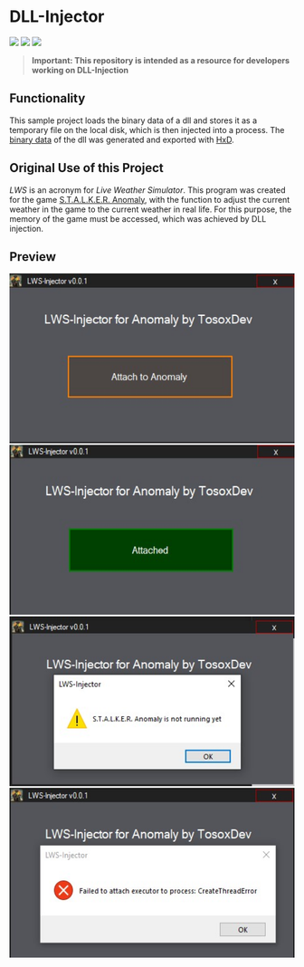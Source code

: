 # DLL-Injector

[![](https://img.shields.io/badge/Language-C%23-purple.svg?style=flat)](https://en.wikipedia.org/wiki/C_Sharp_(programming_language)) 
[![](https://img.shields.io/github/languages/code-size/TosoxDev/DLL-Injector?color=blue&label=Code%20size&style=flat)](https://github.com/TosoxDev/DLL-Injector)
[![](https://img.shields.io/tokei/lines/github/TosoxDev/DLL-Injector?color=red&label=Total%20lines&style=flat)](https://github.com/TosoxDev/DLL-Injector)

> **Important: This repository is intended as a resource for developers working on DLL-Injection**

## Functionality

This sample project loads the binary data of a dll and stores it as a temporary file on the local disk, which is then injected into a process.
The [binary data](res/TestDLL.dll.cs) of the dll was generated and exported with [HxD](https://mh-nexus.de/de/hxd/).

## Original Use of this Project

_LWS_ is an acronym for _Live Weather Simulator_. This program was created for the game [S.T.A.L.K.E.R. Anomaly](https://www.moddb.com/mods/stalker-anomaly),
with the function to adjust the current weather in the game to the current weather in real life. For this purpose, the memory of the game must be accessed,
which was achieved by DLL injection.

## Preview

<div align="center">

[<img src="readme-res/preview.jpg" height="300" />](readme-res/preview.jpg)
[<img src="readme-res/success.jpg" height="300" />](readme-res/success.jpg)
[<img src="readme-res/warning.jpg" height="300" />](readme-res/warning.jpg)
[<img src="readme-res/error.jpg" height="300" />](readme-res/error.jpg)

</div>

